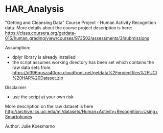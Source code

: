 # HAR_Analysis
"Getting and Cleansing Data" Course Project - Human Activity Recognition data. More details about the course project description is here: https://class.coursera.org/getdata-015/human_grading/view/courses/973502/assessments/3/submissions

Assumption:
* dplyr library is already installed
* the script assumes working directory has been set which contains the raw data sets from https://d396qusza40orc.cloudfront.net/getdata%2Fprojectfiles%2FUCI%20HAR%20Dataset.zip

Disclaimer
* use the script at your own risk

More description on the raw dataset is here http://archive.ics.uci.edu/ml/datasets/Human+Activity+Recognition+Using+Smartphones

Author:
Julie Koesmarno
